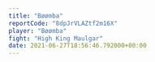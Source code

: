 ```yaml
---
title: "Bøømba"
reportCode: "8dpJrVLAZtf2m16X"
player: "Bøømba"
fight: "High King Maulgar"
date: 2021-06-27T18:56:46.792000+00:00
---
```

